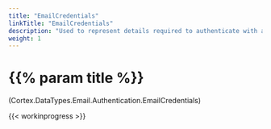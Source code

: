 ```yaml
---
title: "EmailCredentials"
linkTitle: "EmailCredentials"
description: "Used to represent details required to authenticate with a mail server."
weight: 1
---
```


# {{% param title %}}

<p class="namespace">(Cortex.DataTypes.Email.Authentication.EmailCredentials)</p>

{{< workinprogress >}}
